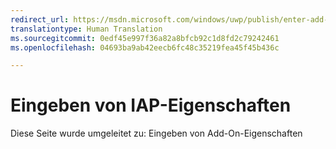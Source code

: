 ```yaml
---
redirect_url: https://msdn.microsoft.com/windows/uwp/publish/enter-add-on-properties
translationtype: Human Translation
ms.sourcegitcommit: 0edf45e997f36a82a8bfcb92c1d8fd2c79242461
ms.openlocfilehash: 04693ba9ab42eecb6fc48c35219fea45f45b436c

---
```


# Eingeben von IAP-Eigenschaften

Diese Seite wurde umgeleitet zu: Eingeben von Add-On-Eigenschaften


<!--HONumber=Aug16_HO3-->


